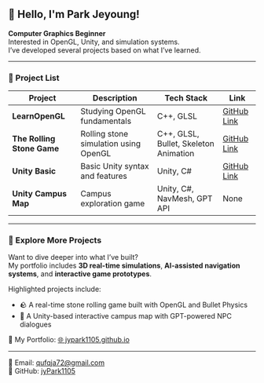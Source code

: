 ## 👋 Hello, I'm Park Jeyoung!

**Computer Graphics Beginner**  
Interested in OpenGL, Unity, and simulation systems.  
I’ve developed several projects based on what I’ve learned.

---

### 📁 Project List

| Project | Description | Tech Stack | Link |
|---------|-------------|------------|------|
| **LearnOpenGL** | Studying OpenGL fundamentals | C++, GLSL | [GitHub Link](https://github.com/jyPark1105/LearnOpenGL) |
| **The Rolling Stone Game** | Rolling stone simulation using OpenGL | C++, GLSL, Bullet, Skeleton Animation | [GitHub Link](https://github.com/jyPark1105/The-Stone-Rolling-Game) |
| **Unity Basic** | Basic Unity syntax and features | Unity, C# | [GitHub Link](https://github.com/jyPark1105/Unity-Beginner-Tutorial) |
| **Unity Campus Map** | Campus exploration game | Unity, C#, NavMesh, GPT API | None |

---

### 🚀 Explore More Projects

Want to dive deeper into what I’ve built?  
My portfolio includes **3D real-time simulations**, **AI-assisted navigation systems**, and **interactive game prototypes**.

Highlighted projects include:  
- 🪨 A real-time stone rolling game built with OpenGL and Bullet Physics  
- 🧭 A Unity-based interactive campus map with GPT-powered NPC dialogues

🔗 My Portfolio: [🌐 jypark1105.github.io](https://jypark1105.github.io)

---

📧 Email: [qufqja72@gmail.com](mailto:qufqja72@gmail.com)  
🐙 GitHub: [jyPark1105](https://github.com/jyPark1105)
